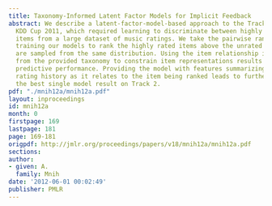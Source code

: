 ```yaml
---
title: Taxonomy-Informed Latent Factor Models for Implicit Feedback
abstract: We describe a latent-factor-model-based approach to the Track 2 task of
  KDD Cup 2011, which required learning to discriminate between highly rated and unrated
  items from a large dataset of music ratings. We take the pairwise ranking route,
  training our models to rank the highly rated items above the unrated items that
  are sampled from the same distribution. Using the item relationship information
  from the provided taxonomy to constrain item representations results in improved
  predictive performance. Providing the model with features summarizing the user’s
  rating history as it relates to the item being ranked leads to further gains, producing
  the best single model result on Track 2.
pdf: "./mnih12a/mnih12a.pdf"
layout: inproceedings
id: mnih12a
month: 0
firstpage: 169
lastpage: 181
page: 169-181
origpdf: http://jmlr.org/proceedings/papers/v18/mnih12a/mnih12a.pdf
sections: 
author:
- given: A.
  family: Mnih
date: '2012-06-01 00:02:49'
publisher: PMLR
---
```

